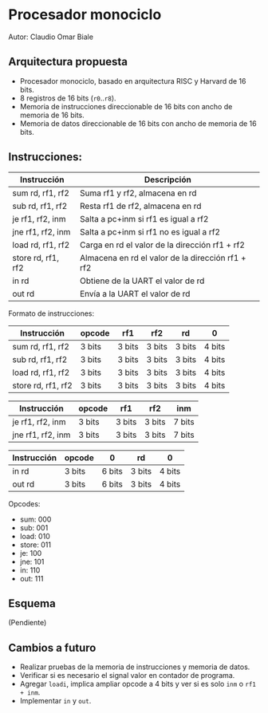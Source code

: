 # Procesador monociclo

Autor: Claudio Omar Biale

## Arquitectura propuesta

- Procesador monociclo, basado en arquitectura RISC y Harvard de 16 bits.
- 8 registros de 16 bits (`r0`..`r8`).
- Memoria de instrucciones direccionable de 16 bits con ancho de memoria de 16 bits.
- Memoria de datos direccionable de 16 bits con ancho de memoria de 16 bits.

## Instrucciones:

| Instrucción        | Descripción                                       |
|--------------------|---------------------------------------------------|
| sum rd, rf1, rf2   | Suma rf1 y rf2, almacena en rd                    |
| sub rd, rf1, rf2   | Resta rf1 de rf2, almacena en rd                  |
| je rf1, rf2, inm   | Salta a pc+inm si rf1 es igual a rf2              |
| jne rf1, rf2, inm  | Salta a pc+inm si rf1 no es igual a rf2           |
| load rd, rf1, rf2  | Carga en rd el valor de la dirección rf1 + rf2    |
| store rd, rf1, rf2 | Almacena en rd el valor de la dirección rf1 + rf2 |
| in rd              | Obtiene de la UART el valor de rd                 |
| out rd             | Envía a la UART el valor de rd                    |

Formato de instrucciones:

| Instrucción        | opcode | rf1    | rf2    | rd     | 0      |
|--------------------|--------|--------|--------|--------|--------|
| sum rd, rf1, rf2   | 3 bits | 3 bits | 3 bits | 3 bits | 4 bits |
| sub rd, rf1, rf2   | 3 bits | 3 bits | 3 bits | 3 bits | 4 bits |
| load rd, rf1, rf2  | 3 bits | 3 bits | 3 bits | 3 bits | 4 bits |
| store rd, rf1, rf2 | 3 bits | 3 bits | 3 bits | 3 bits | 4 bits |

| Instrucción        | opcode | rf1    | rf2    | inm    |
|--------------------|--------|--------|--------|--------|
| je rf1, rf2, inm   | 3 bits | 3 bits | 3 bits | 7 bits |
| jne rf1, rf2, inm  | 3 bits | 3 bits | 3 bits | 7 bits |

| Instrucción      | opcode | 0      | rd      | 0       |
|------------------|--------|--------|---------|---------|
| in rd            | 3 bits | 6 bits | 3 bits  | 4 bits  |
| out rd           | 3 bits | 6 bits | 3 bits  | 4 bits  |

Opcodes:

- sum: 000
- sub: 001
- load: 010
- store: 011
- je: 100
- jne: 101
- in: 110
- out: 111

## Esquema

(Pendiente)

## Cambios a futuro

- Realizar pruebas de la memoria de instrucciones y memoria de datos.
- Verificar si es necesario el signal valor en contador de programa.
- Agregar `loadi`, implica ampliar opcode a 4 bits y ver si es solo `inm`  o `rf1 + inm`.
- Implementar `in` y `out`.
